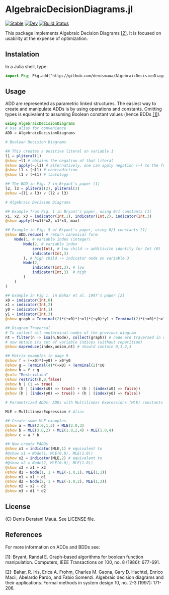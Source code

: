 # AlgebraicDecisionDiagrams.jl

[![Stable](https://img.shields.io/badge/docs-stable-blue.svg)](https://denismaua.github.io/AlgebraicDecisionDiagrams.jl/stable)
[![Dev](https://img.shields.io/badge/docs-dev-blue.svg)](https://denismaua.github.io/AlgebraicDecisionDiagrams.jl/dev)
[![Build Status](https://github.com/denismaua/AlgebraicDecisionDiagrams.jl/workflows/CI/badge.svg)](https://github.com/denismaua/AlgebraicDecisionDiagrams.jl/actions)

This package implements Algebraic Decision Diagrams [[2]](#adds). It is focused on usability at the expense of optimization.

## Instalation

In a Julia shell, type:
```julia
import Pkg; Pkg.add("http://github.com/denismaua/AlgebraicDecisionDiagrams.jl")
```

## Usage

ADD are represented as parametric linked structures. The easiest way to create and manipulate ADDs is by using operations and constants. Omitting types is equivalent to assuming Boolean constant values (hence BDDs [[1]](#bdds)).

```julia
using AlgebraicDecisionDiagrams
# Use alias for convenience
ADD = AlgebraicDecisionDiagrams 

# Boolean Decision Diagrams

## This creates a positive literal on variable 1
l1 = pliteral(1)
@show ¬l1 # obtains the negation of that literal
@show apply(~,l1) # alternatively, one can apply negation (~) to the function
@show l1 ∧ (¬l1) # contradiction
@show l1 ∨ (¬l1) # tautology

## The BDD in Fig. 7 in Bryant's paper [1]
l2, l3 = pliteral(2), pliteral(3)
@show ¬(l1 ∧ l3) ∨ (l2 ∧ l3)

# Algebraic Decision Diagrams

## Example from Fig. 1 in Bryant's paper, using 0/1 constants [1]
x1, x2, x3 = indicator(Int,1), indicator(Int,2), indicator(Int,3)
@show apply((¬x1)*x2, x1*x3, max)

## Example in Fig. 5 of Bryant's paper, using 0/1 constants [1]
@show ADD.reduce( # return canonical form
    Node(1, # variable index (integer)
        Node(2, # variable index
            zero(Int), # low child -> additivite identity for Int (0)
            indicator(Int,3)
        ), # high child -> indicator node on variable 3
        Node(2,
            indicator(Int,3), # low
            indicator(Int,3)  # high
        )
    )
)

## Example in Fig 1. in Bahar et al. 1997's paper [2]
x0 = indicator(Int,0)
x1 = indicator(Int,2)
y0 = indicator(Int,1)
y1 = indicator(Int,3)
@show graph = Terminal(2)*(¬x0)*(¬x1)*(¬y0)*y1 + Terminal(2)*(¬x0)*(¬x1)*y0*(¬y1) + Terminal(2)*(¬x0)*x1*(¬y0)*y1 + Terminal(2)*(¬x0)*x1*y0*(¬y1) + Terminal(4)*x0*(¬x1)*y0*y1 + Terminal(4)*x0*x1*(¬y0)*y1

## Diagram Traversal
# To collect all nonterminal nodes of the previous diagram
nt = filter(n -> isa(n,Node), collect(graph)) # node are traversed in depth-first order
# now obtain its set of variable indices (without repetition)
@show mapreduce(index,union,nt) # should contain 0,1,2,3

## Matrix examples in page 9
@show f = (¬x0)*(¬y0) + x0*y0
@show g = Terminal(4)*(¬x0) + Terminal(2)*x0
@show h = f + g
@info "Restriction"
@show restrict(h,0,false)
@show h | (1 => true)
@show (h | (index(x0) => true)) + (h | (index(x0) => false))
@show (h | (index(y0) => true)) + (h | (index(y0) => false))

# Parametrized ADDs: ADDs with Multilinear Expressions (MLE) constants

MLE = MultilinearExpression # Alias

## Create some MLE examples
@show a = MLE(2.0,1,3) + MLE(2.0,3)
@show b = MLE(3.0,2) + MLE(1.0,2,4) + MLE(1.0,4)
@show c = a * b

## Now create PADDs
@show x1 = indicator(MLE,1) # equivalent to 
#@show x1 = Node(1, MLE(0.0), MLE(1.0))
@show x2 = indicator(MLE,2) # equivalent to
#@show x2 = Node(2, MLE(0.0), MLE(1.0))
@show x3 = x1 + x2
@show d1 = Node(1, 1 + MLE(-1.0,1), MLE(1,1))
@show m1 = x1 + d1
@show d2 = Node(2, 1 + MLE(-1.0,2), MLE(1,2))
@show m2 = x2 + d2
@show m3 = d1 * d2
```
## License

(C) Denis Deratani Mauá. See LICENSE file.

## References

For more information on ADDs and BDDs see:

<a name="bdds">[1]</a>: Bryant, Randal E. Graph-based algorithms for boolean function manipulation. Computers, IEEE Transactions on 100, no. 8 (1986): 677-691.

<a name="adds">[2]</a>: Bahar, R. Iris, Erica A. Frohm, Charles M. Gaona, Gary D. Hachtel, Enrico Macii, Abelardo Pardo, and Fabio Somenzi. Algebraic decision diagrams and their applications. Formal methods in system design 10, no. 2-3 (1997): 171-206.
